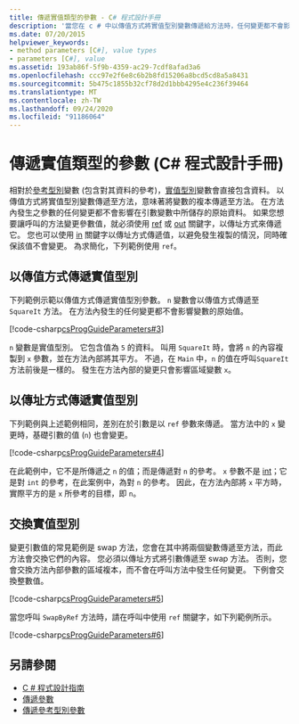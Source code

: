 ```yaml
---
title: 傳遞實值類型的參數 - C# 程式設計手冊
description: '當您在 c # 中以傳值方式將實值型別變數傳遞給方法時，任何變更都不會影響原始資料。 若要變更值，請以傳址方式傳遞。'
ms.date: 07/20/2015
helpviewer_keywords:
- method parameters [C#], value types
- parameters [C#], value
ms.assetid: 193ab86f-5f9b-4359-ac29-7cdf8afad3a6
ms.openlocfilehash: ccc97e2f6e8c6b2b8fd15206a8bcd5cd8a5a8431
ms.sourcegitcommit: 5b475c1855b32cf78d2d1bbb4295e4c236f39464
ms.translationtype: MT
ms.contentlocale: zh-TW
ms.lasthandoff: 09/24/2020
ms.locfileid: "91186064"
---
```

# <a name="passing-value-type-parameters-c-programming-guide"></a>傳遞實值類型的參數 (C# 程式設計手冊)

相對於[參考型別](../../language-reference/keywords/reference-types.md)變數 (包含對其資料的參考)，[實值型別](../../language-reference/builtin-types/value-types.md)變數會直接包含資料。 以傳值方式將實值型別變數傳遞至方法，意味著將變數的複本傳遞至方法。 在方法內發生之參數的任何變更都不會影響在引數變數中所儲存的原始資料。 如果您想要讓呼叫的方法變更參數值，就必須使用 [ref](../../language-reference/keywords/ref.md) 或 [out](../../language-reference/keywords/out-parameter-modifier.md) 關鍵字，以傳址方式來傳遞它。 您也可以使用 [in](../../language-reference/keywords/in-parameter-modifier.md) 關鍵字以傳址方式傳遞值，以避免發生複製的情況，同時確保該值不會變更。 為求簡化，下列範例使用 `ref`。  
  
## <a name="passing-value-types-by-value"></a>以傳值方式傳遞實值型別  

 下列範例示範以傳值方式傳遞實值型別參數。 `n` 變數會以傳值方式傳遞至 `SquareIt` 方法。 在方法內發生的任何變更都不會影響變數的原始值。  
  
 [!code-csharp[csProgGuideParameters#3](~/samples/snippets/csharp/VS_Snippets_VBCSharp/csProgGuideParameters/CS/Parameters.cs#3)]  
  
 `n` 變數是實值型別。 它包含值為 `5` 的資料。 叫用 `SquareIt` 時，會將 `n` 的內容複製到 `x` 參數，並在方法內部將其平方。 不過，在 `Main` 中，`n` 的值在呼叫`SquareIt` 方法前後是一樣的。 發生在方法內部的變更只會影響區域變數 `x`。  
  
## <a name="passing-value-types-by-reference"></a>以傳址方式傳遞實值型別  

 下列範例與上述範例相同，差別在於引數是以 `ref` 參數來傳遞。 當方法中的 `x` 變更時，基礎引數的值 (`n`) 也會變更。  
  
 [!code-csharp[csProgGuideParameters#4](~/samples/snippets/csharp/VS_Snippets_VBCSharp/csProgGuideParameters/CS/Parameters.cs#4)]  
  
 在此範例中，它不是所傳遞之 `n` 的值；而是傳遞對 `n` 的參考。 `x` 參數不是 [int](../../language-reference/builtin-types/integral-numeric-types.md)；它是對 `int` 的參考，在此案例中，為對 `n` 的參考。 因此，在方法內部將 `x` 平方時，實際平方的是 `x` 所參考的目標，即 `n`。  
  
## <a name="swapping-value-types"></a>交換實值型別  

 變更引數值的常見範例是 swap 方法，您會在其中將兩個變數傳遞至方法，而此方法會交換它們的內容。 您必須以傳址方式將引數傳遞至 swap 方法。 否則，您會交換方法內部參數的區域複本，而不會在呼叫方法中發生任何變更。 下例會交換整數值。  
  
 [!code-csharp[csProgGuideParameters#5](~/samples/snippets/csharp/VS_Snippets_VBCSharp/csProgGuideParameters/CS/Parameters.cs#5)]  
  
 當您呼叫 `SwapByRef` 方法時，請在呼叫中使用 `ref` 關鍵字，如下列範例所示。  
  
 [!code-csharp[csProgGuideParameters#6](~/samples/snippets/csharp/VS_Snippets_VBCSharp/csProgGuideParameters/CS/Parameters.cs#6)]  
  
## <a name="see-also"></a>另請參閱

- [C # 程式設計指南](../index.md)
- [傳遞參數](./passing-parameters.md)
- [傳遞參考型別參數](./passing-reference-type-parameters.md)
